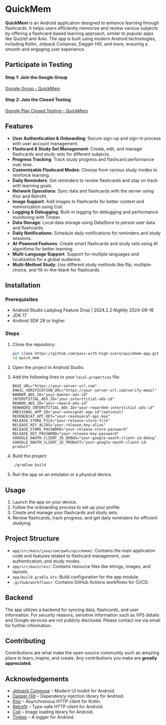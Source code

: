 # QuickMem

**QuickMem** is an Android application designed to enhance learning through flashcards. It helps
users efficiently memorize and review various subjects by offering a flashcard-based learning
approach, similar to popular apps like Quizlet and Anki. The app is built using modern Android
technologies, including Kotlin, Jetpack Compose, Dagger Hilt, and more, ensuring a smooth and
engaging user experience.

## Participate in Testing

#### Step 1: Join the Google Group

[Google Group - QuickMem](https://groups.google.com/g/quickmem)

#### Step 2: Join the Closed Testing

[Google Play Closed Testing - QuickMem](https://play.google.com/apps/testing/com.pwhs.quickmem)

## Features

- **User Authentication & Onboarding**: Secure sign-up and sign-in process with user account
  management.
- **Flashcard & Study Set Management**: Create, edit, and manage flashcards and study sets for
  different subjects.
- **Progress Tracking**: Track study progress and flashcard performance over time.
- **Customizable Flashcard Modes**: Choose from various study modes to reinforce learning.
- **Daily Reminders**: Get reminders to review flashcards and stay on track with learning goals.
- **Network Operations**: Sync data and flashcards with the server using Ktor and Retrofit.
- **Image Support**: Add images to flashcards for better context and memorization using Coil.
- **Logging & Debugging**: Built-in logging for debugging and performance monitoring with Timber.
- **Data Storage**: Local data storage using DataStore to persist user data and flashcards.
- **Daily Notifications**: Schedule daily notifications for reminders and study sessions.
- **AI-Powered Features**: Create smart flashcards and study sets using AI algorithms for better
  learning.
- **Multi-Language Support**: Support for multiple languages and localization for a global audience.
- **Multi-Method Study**: Use different study methods like flip, multiple-choice, and
  fill-in-the-blank for flashcards.

## Installation

### Prerequisites

- Android Studio Ladybug Feature Drop | 2024.2.2 Nightly 2024-09-16
- JDK 17
- Android SDK 29 or higher

### Steps

1. Clone the repository:
   ```sh
   git clone https://github.com/pass-with-high-score/quickmem-app.git
   cd quick_mem
   ```

2. Open the project in Android Studio.

3. Add the following lines to your `local.properties` file:
   ```properties
   BASE_URL="https://your-server-url.com"
   EMAIL_VERIFICATION_URL="https://your-server-url.com/verify-email"
   BANNER_ADS_ID="your-banner-ads-id"
   INTERSTITIAL_ADS_ID="your-interstitial-ads-id"
   REWARD_ADS_ID="your-reward-ads-id"
   REWARDED_INTERSTITIAL_ADS_ID="your-rewarded-interstitial-ads-id"
   ONESIGNAL_APP_ID="your-onesignal-app-id"(optional)
   REVENUECAT_API_KEY="your-revenuecat-api-key"
   RELEASE_STORE_FILE="your-release-store-file"
   RELEASE_KEY_ALIAS="your-release-key-alias"
   RELEASE_STORE_PASSWORD="your-release-store-password"
   RELEASE_KEY_PASSWORD="your-release-key-password"
   GOOOGLE_OAUTH_CLIENT_ID_DEBUG="your-google-oauth-client-id-debug"
   GOOOGLE_OAUTH_CLIENT_ID_PRODUCT="your-google-oauth-client-id-product"
   ```

4. Build the project:
   ```sh
   ./gradlew build
   ```

5. Run the app on an emulator or a physical device.

## Usage

1. Launch the app on your device.
2. Follow the onboarding process to set up your profile.
3. Create and manage your flashcards and study sets.
4. Review flashcards, track progress, and get daily reminders for efficient studying.

## Project Structure

- `app/src/main/java/com/pwhs/quickmem/`: Contains the main application code and features related to
  flashcard management, user authentication, and study modes.
- `app/src/main/res/`: Contains resource files like strings, images, and layouts.
- `app/build.gradle.kts`: Build configuration for the app module.
- `.github/workflows/`: Contains GitHub Actions workflows for CI/CD.

## Backend

The app utilizes a backend for syncing data, flashcards, and user information. For security reasons,
sensitive information such as VPS details and Google services are not publicly disclosed. Please
contact me via email for further information.

## Contributing

Contributions are what make the open-source community such an amazing place to learn, inspire, and
create. Any contributions you make are **greatly appreciated**.

## Acknowledgements

- [Jetpack Compose](https://developer.android.com/jetpack/compose) – Modern UI toolkit for Android.
- [Dagger Hilt](https://dagger.dev/hilt/) – Dependency injection library for Android.
- [Ktor](https://ktor.io/) – Asynchronous HTTP client for Kotlin.
- [Retrofit](https://square.github.io/retrofit/) – Type-safe HTTP client for Android.
- [Coil](https://coil-kt.github.io/coil/) – Image loading library for Android.
- [Timber](https://github.com/JakeWharton/timber) – A logger for Android.

